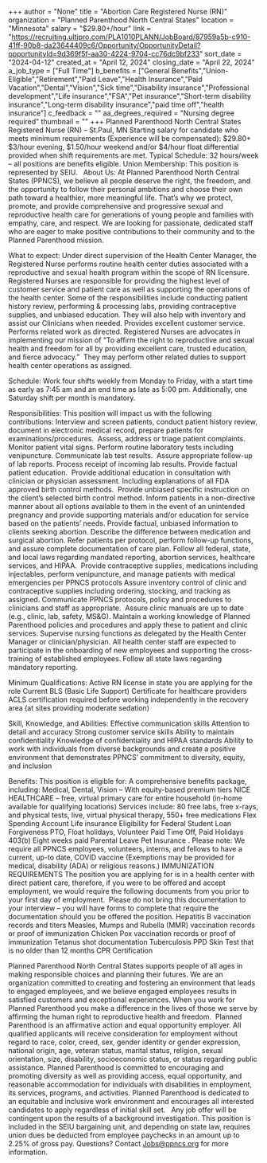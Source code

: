 +++
author = "None"
title = "Abortion Care Registered Nurse (RN)"
organization = "Planned Parenthood North Central States"
location = "Minnesota"
salary = "$29.80+/hour"
link = "https://recruiting.ultipro.com/PLA1010PLANN/JobBoard/87959a5b-c910-41ff-90b8-da23644409c6/Opportunity/OpportunityDetail?opportunityId=9d369f5f-aa30-4224-9704-cc76dc9bf233"
sort_date = "2024-04-12"
created_at = "April 12, 2024"
closing_date = "April 22, 2024"
a_job_type = ["Full Time"]
b_benefits = ["General Benefits","Union-Eligible","Retirement","Paid Leave","Health Insurance","Paid Vacation","Dental","Vision","Sick time","Disability insurance","Professional development","Life insurance","FSA","Pet insurance","Short-term disability insurance","Long-term disability insurance","paid time off","health insurance"]
c_feedback = ""
aa_degrees_required = "Nursing degree required"
thumbnail = ""
+++
Planned Parenthood North Central States
Registered Nurse (RN) – St.Paul, MN
Starting salary for candidate who meets minimum requirements (Experience will be compensated): $29.80+
$3/hour evening, $1.50/hour weekend and/or $4/hour float differential provided when shift requirements are met.
Typical Schedule: 32 hours/week – all positions are benefits eligible.
Union Membership: This position is represented by SEIU.
 
About Us:
At Planned Parenthood North Central States (PPNCS), we believe all people deserve the right, the freedom, and the opportunity to follow their personal ambitions and choose their own path toward a healthier, more meaningful life. That’s why we protect, promote, and provide comprehensive and progressive sexual and reproductive health care for generations of young people and families with empathy, care, and respect. We are looking for passionate, dedicated staff who are eager to make positive contributions to their community and to the Planned Parenthood mission.

What to expect:
Under direct supervision of the Health Center Manager, the Registered Nurse performs routine health center duties associated with a reproductive and sexual health program within the scope of RN licensure. Registered Nurses are responsible for providing the highest level of customer service and patient care as well as supporting the operations of the health center. Some of the responsibilities include conducting patient history review, performing & processing labs, providing contraceptive supplies, and unbiased education. They will also help with inventory and assist our Clinicians when needed. Provides excellent customer service.  Performs related work as directed. Registered Nurses are advocates in implementing our mission of “To affirm the right to reproductive and sexual health and freedom for all by providing excellent care, trusted education, and fierce advocacy.”  They may perform other related duties to support health center operations as assigned.


Schedule: Work four shifts weekly from Monday to Friday, with a start time as early as 7:45 am and an end time as late as 5:00 pm. Additionally, one Saturday shift per month is mandatory.


Responsibilities:
This position will impact us with the following contributions:
Interview and screen patients, conduct patient history review, document in electronic medical record, prepare patients for examinations/procedures.  Assess, address or triage patient complaints. Monitor patient vital signs.
Perform routine laboratory tests including venipuncture. Communicate lab test results.  Assure appropriate follow-up of lab reports. Process receipt of incoming lab results.
Provide factual patient education.  Provide additional education in consultation with clinician or physician assessment. Including explanations of all FDA approved birth control methods.  Provide unbiased specific instruction on the client’s selected birth control method.
Inform patients in a non-directive manner about all options available to them in the event of an unintended pregnancy and provide supporting materials and/or education for service based on the patients’ needs.
Provide factual, unbiased information to clients seeking abortion.
Describe the difference between medication and surgical abortion.
Refer patients per protocol, perform follow-up functions, and assure complete documentation of care plan.
Follow all federal, state, and local laws regarding mandated reporting, abortion services, healthcare services, and HIPAA. 
Provide contraceptive supplies, medications including injectables, perform venipuncture, and manage patients with medical emergencies per PPNCS protocols Assure inventory control of clinic and contraceptive supplies including ordering, stocking, and tracking as assigned.
Communicate PPNCS protocols, policy and procedures to clinicians and staff as appropriate.  Assure clinic manuals are up to date (e.g., clinic, lab, safety, MS&G).
Maintain a working knowledge of Planned Parenthood policies and procedures and apply these to patient and clinic services.
Supervise nursing functions as delegated by the Health Center Manager or clinician/physician.
All health center staff are expected to participate in the onboarding of new employees and supporting the cross-training of established employees.
Follow all state laws regarding mandatory reporting.


Minimum Qualifications:
Active RN license in state you are applying for the role
Current BLS (Basic Life Support) Certificate for healthcare providers
ACLS certification required before working independently in the recovery area (at sites providing moderate sedation)


Skill, Knowledge, and Abilities:
Effective communication skills
Attention to detail and accuracy
Strong customer service skills
Ability to maintain confidentiality
Knowledge of confidentiality and HIPAA standards
Ability to work with individuals from diverse backgrounds and create a positive environment that demonstrates PPNCS’ commitment to diversity, equity, and inclusion


Benefits:
This position is eligible for:
A comprehensive benefits package, including:
Medical, Dental, Vision – With equity-based premium tiers
NICE HEALTHCARE – free, virtual primary care for entire household (in-home available for qualifying locations) Services include: 80 free labs, free x-rays, and physical tests, live, virtual physical therapy, 550+ free medications
Flex Spending Account
Life insurance
Eligibility for Federal Student Loan Forgiveness
PTO, Float holidays, Volunteer Paid Time Off, Paid Holidays
403(b)
Eight weeks paid Parental Leave
Pet Insurance
.
Please note:
We require all PPNCS employees, volunteers, interns, and fellows to have a current, up-to date, COVID vaccine (Exemptions may be provided for medical, disability (ADA) or religious reasons.)
IMMUNIZATION REQUIREMENTS
The position you are applying for is in a health center with direct patient care, therefore, if you were to be offered and accept employment, we would require the following documents from you prior to your first day of employment.  Please do not bring this documentation to your interview – you will have forms to complete that require the documentation should you be offered the position.
Hepatitis B vaccination records and titers
Measles, Mumps and Rubella (MMR) vaccination records or proof of immunization
Chicken Pox vaccination records or proof of immunization
Tetanus shot documentation
Tuberculosis PPD Skin Test that is no older than 12 months
CPR Certification


Planned Parenthood North Central States supports people of all ages in making responsible choices and planning their futures. We are an organization committed to creating and fostering an environment that leads to engaged employees, and we believe engaged employees results in satisfied customers and exceptional experiences. When you work for Planned Parenthood you make a difference in the lives of those we serve by affirming the human right to reproductive health and freedom. 
Planned Parenthood is an affirmative action and equal opportunity employer. All qualified applicants will receive consideration for employment without regard to race, color, creed, sex, gender identity or gender expression, national origin, age, veteran status, marital status, religion, sexual orientation, size, disability, socioeconomic status, or status regarding public assistance. Planned Parenthood is committed to encouraging and promoting diversity as well as providing access, equal opportunity, and reasonable accommodation for individuals with disabilities in employment, its services, programs, and activities. Planned Parenthood is dedicated to an equitable and inclusive work environment and encourages all interested candidates to apply regardless of initial skill set.
 
Any job offer will be contingent upon the results of a background investigation.
This position is included in the SEIU bargaining unit, and depending on state law, requires union dues be deducted from employee paychecks in an amount up to 2.25% of gross pay.
Questions? Contact Jobs@ppncs.org for more information.